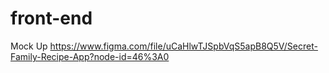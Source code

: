 # front-end
Mock Up 
https://www.figma.com/file/uCaHlwTJSpbVqS5apB8Q5V/Secret-Family-Recipe-App?node-id=46%3A0

